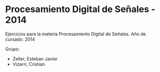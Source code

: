 Procesamiento Digital de Señales - 2014
=======================================

Ejercicios para la materia Procesamiento Digital de Señales.
Año de cursado: 2014

Grupo:
* Zeller, Esteban Javier
* Vizarri, Cristian
